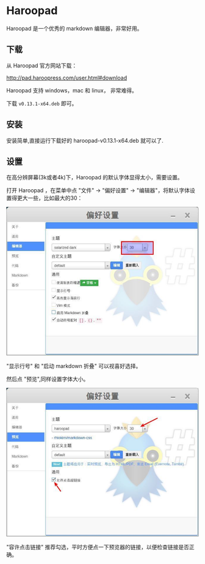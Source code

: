 # Haroopad

Haroopad 是一个优秀的 markdown 编辑器，非常好用。

## 下载

从 Haroopad 官方网站下载：

http://pad.haroopress.com/user.html#download

Haroopad 支持 windows，mac 和 linux， 非常难得。

下载 `v0.13.1-x64.deb` 即可。

## 安装

安装简单,直接运行下载好的 haroopad-v0.13.1-x64.deb 就可以了.

## 设置

在高分辨屏幕(3k或者4k)下，Haroopad 的默认字体显得太小，需要设置。

打开 Haroopad ，在菜单中点 "文件" -> "偏好设置" -> "编辑器"，将默认字体设置得更大一些，比如最大的30：

![](images/haroopad_edit.jpg)

"显示行号" 和 "启动 markdown 折叠" 可以视喜好选择。

然后点 "预览",同样设置字体大小。

![](images/haroopad_preview.jpg)

"容许点击链接" 推荐勾选，平时方便点一下预览器的链接，以便检查链接是否正确。


